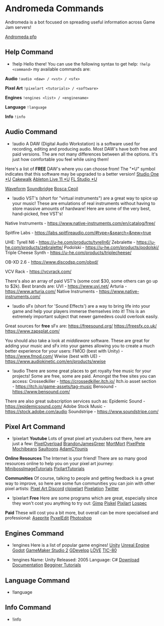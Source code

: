 # Andromeda Commands

Andromeda is a bot focused on spreading useful information across Game Jam servers!

[Andromeda pfp](https://www.google.com/search?q=pixel%20art&tbm=isch&hl=en&tbs=rimg:CdbfaPeYXf3wYRaNgS_17JJ-usgIMCgIIABAAOgQIABAA&client=firefox-b-d&sa=X&ved=0CBsQuIIBahcKEwiA0Kqgi9_1AhUAAAAAHQAAAAAQBw&biw=1903&bih=994#imgrc=2YJPRbZ1MjwTjM)

## Help Command

- !help
Hello there! You can use the following syntax to get help: `!help <command>` my available commands are: 

**Audio**
`!audio <daw> / <vst> / <sfx>`

**Pixel Art**
`!pixelart <tutorials> / <software>`

**Engines**
`!engines <list> / <enginename>`

**Language**
`!language`

**Info**
`!info`


## Audio Command

- !audio <daw>
A DAW (Digital Audio Workstation) is a software used for recording, editing and producing audio.
Most DAW's have both free and paid versions. The are not many differences between all the options. It's just how comfortable you feel while using them!

Here's a list of **FREE** DAW's where you can choose from! The "*U" symbol indicates that this software may be upgraded to a better version!
[Studio One *U](https://shop.presonus.com/Studio-One-5-Prime)
[Cakewalk](https://www.bandlab.com/products/cakewalk)
[Ableton Live 11 *U](https://www.ableton.com/en/products/live-lite/)
[FL Studio *U](https://www.image-line.com/)

[Waveform](https://www.tracktion.com/products/waveform-free)
[Soundbridge](https://soundbridge.io/)
[Bosca Ceoil](https://terrycavanagh.itch.io/bosca-ceoil)

- !audio <vst>
VST's (short for "virtual instruments") are a great way to spice up your music! These are emulations of real instruments without having to store massive amounts of hardware! Here are some of the very best, hand-picked, free VST's!

Native Instruments - <https://www.native-instruments.com/en/catalog/free/>

Spitfire Labs - <https://labs.spitfireaudio.com/#type=&search=&new=true>

UHE:
Tyrell N6 - <https://u-he.com/products/tyrelln6/>
Zebralette - <https://u-he.com/products/zebralette/>
Podolski - <https://u-he.com/products/podolski/>
Triple Cheese Synth - <https://u-he.com/products/triplecheese/>

OB-XD 2.6 - <https://www.discodsp.com/obxd/>

VCV Rack - <https://vcvrack.com/>

There's also an array of paid VST's (some cost $30, some others can go up to $2k). Best brands are:
UVI - <https://www.uvi.net/>
Arturia - <https://www.arturia.com/>
Native Instruments - <https://www.native-instruments.com/>


- !audio <sfx>
sFx (short for 'Sound Effects') are a way to bring life into your game and help your players immerse themselves into it! This is an extremely important subject that newer gamedevs could overlook easily.

Great sources for **free** sFx are:
<https://freesound.org/>
<https://freesfx.co.uk/>
<https://www.zapsplat.com/>

You should also take a look at *middleware* software. These are great for adding your music and sFx into your games allowing you to create a much better experience for your users:
FMOD (best with Unity) - <https://www.fmod.com/>
Wwise (best with UE) - <https://www.audiokinetic.com/en/products/wwise> 

- !audio <royaltyfree>
There are some great places to get royalty free music for your projects! Some are free, some are paid. Amongst the free sites you can access:
Crossedkiller - <https://crossedkiller.itch.io/>
Itch.io asset section - <https://itch.io/game-assets/tag-music>
Bensound - <https://www.bensound.com/>

There are also great subscription services such as:
Epidemic Sound - <https://epidemicsound.com/>
Adobe Stock Music - <https://stock.adobe.com/audio>
Soundstripe - <https://www.soundstripe.com/>

## Pixel Art Command

- !pixelart <tutorials>
**Youtube**
Lots of great pixel art youtubers out there, here are just a few:
[PixelOverload](https://youtube.com/c/PixelOverloadChannel)
[BrandonJamesGreer](https://youtube.com/c/BJGpixel)
[MortMort](https://youtube.com/c/MortMort)
[PixelPete](https://youtube.com/c/PeterMilko)
[Mochibeans](https://youtube.com/c/Mochibeans)
[Saultoons](https://youtube.com/c/saultoons)
[AdamCYounis](https://youtube.com/c/AdamCYounis)

**Online Resources**
The Internet is your friend! There are so many good resources online to help you on your pixel art journey:
[MinibossImageTutorials](https://blog.studiominiboss.com/pixelart)
[PixilartTutorials](https://www.pixilart.com/tutorials/pixel-art) 

**Communities**
Of course, talking to people and getting feedback is a great way to improve, so here are some fun communities you can join with other pixel artists: 
[Pixel Art Discord](https://discord.com/invite/ZDtGupu)
[r/pixelart](https://www.reddit.com/r/PixelArt/)
[Pixelation](https://pixelation.org/)
[Twitter](https://mobile.twitter.com/hashtag/pixelart?lang=en) 


- !pixelart <software>
**Free**
Here are some programs which are great, especially since they won't cost you anything to try out:
[Gimp](https://www.gimp.org/)
[Piskel](https://www.piskelapp.com/)
[Pixilart](https://www.pixilart.com/)
[Lospec](https://lospec.com/) 

**Paid**
These will cost you a bit more, but overall can be more specialised and professional:
[Aseprite](https://www.aseprite.org/)
[PyxelEdit](https://pyxeledit.com/)
[Photoshop](https://www.adobe.com/products/photoshop.html)

## Engines Command

- !engines <list> 
Here is a list of popular game engines!
[Unity](https://unity.com/)
[Unreal Engine](https://www.unrealengine.com/)
[Godot](https://godotengine.org/)
[GameMaker Studio 2](https://www.yoyogames.com/)
[GDevelop](https://gdevelop.io/)
[LÖVE](https://love2d.org/)
[TIC-80](http://tic80.com/)

- !engines <unity>
Name: Unity
Released: 2005
Language: C#
[Download](https://unity.com/)
[Documentation](https://docs.unity3d.com/Manual/index.html)
[Begginer Tutorials](https://crossedkiller.github.io/andromeda)

## Language Command
- !language <name>

## Info Command
- !info <command>
